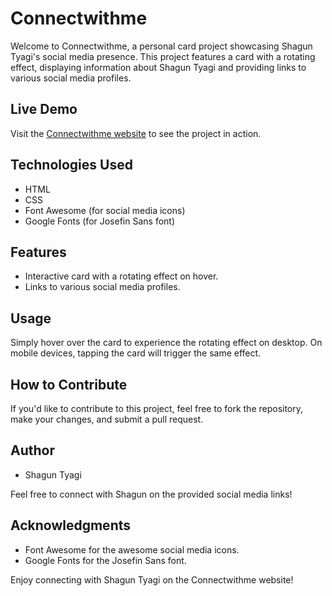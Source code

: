 # Connectwithme

Welcome to Connectwithme, a personal card project showcasing Shagun Tyagi's social media presence. This project features a card with a rotating effect, displaying information about Shagun Tyagi and providing links to various social media profiles.

## Live Demo

Visit the [Connectwithme website](https://theshaguntyagi.github.io/Connectwithme/) to see the project in action.

## Technologies Used

- HTML
- CSS
- Font Awesome (for social media icons)
- Google Fonts (for Josefin Sans font)

## Features

- Interactive card with a rotating effect on hover.
- Links to various social media profiles.

## Usage

Simply hover over the card to experience the rotating effect on desktop. On mobile devices, tapping the card will trigger the same effect.

## How to Contribute

If you'd like to contribute to this project, feel free to fork the repository, make your changes, and submit a pull request.

## Author

- Shagun Tyagi

Feel free to connect with Shagun on the provided social media links!

## Acknowledgments

- Font Awesome for the awesome social media icons.
- Google Fonts for the Josefin Sans font.

Enjoy connecting with Shagun Tyagi on the Connectwithme website!
